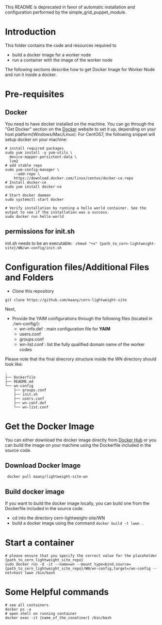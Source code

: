 This README is deprecated in favor of automatic installation and configuration performed by the simple_grid_puppet_module.


# Introduction

This folder contains the code and resources required to 
 - build a docker image for a worker node
 - run a container with the image of the worker node
 
The following sections describe how to get Docker Image for Worker Node and run it inside a docker.

# Pre-requisites

## Docker
You need to have docker installed on the machine.
You can go through the "Get Docker" section on the [Docker](https://www.docker.com) website to set it up, depending on your host platform(Windows/Mac/Linux).
For CentOS7, the following snippet will setup docker on your machine:
~~~
# install required packages
sudo yum install -y yum-utils \
  device-mapper-persistent-data \
  lvm2
# add stable repo
sudo yum-config-manager \
    --add-repo \
    https://download.docker.com/linux/centos/docker-ce.repo
# Install docker-ce
sudo yum install docker-ce

# Start docker daemon
sudo systemctl start docker

# Verify installation by running a hello world container. See the output to see if the installation was a success.
sudo docker run hello-world
~~~
## permissions for init.sh
init.sh needs to be an executable:
` chmod "+x" {path_to_cern-lightweight-site}/WN/wn-config/init.sh`

# Configuration files/Additional Files and Folders
- Clone this repository
~~~
git clone https://github.com/maany/cern-lightweight-site
~~~
Next, 
 - Provide the YAIM configurations through the following files (located in ./wn-config/):
   - wn-info.def : main configuration file for **YAIM** 
   - users.conf
   - groups.conf
   - wn-list.conf : list the fully qualified domain name of the worker codes

Please note that the final direcrory structure inside the WN directory should look like:
```
.
├── Dockerfile
├── README.md
└── wn-config
    ├── groups.conf
    ├── init.sh
    ├── users.conf
    ├── wn-conf.def
    └── wn-list.conf
```
# Get the Docker Image 
 
 You can either download the docker image directly from [Docker Hub](https://hub.docker.com/r/maany/lightweight-site-wn/) or you can build the image on your machine using the Dockerfile included in the source code.
 
 ## Download Docker Image
 
` docker pull maany/lightweight-site-wn` 
 
 ## Build docker image
 If you want to build the docker image locally, you can build one from the Dockerfile included in the source code.
  - cd into the directory cern-lightweight-site/WN
  - build a docker image using the command
  `docker build -t lwwn .`
  
# Start a container
 
```
# please ensure that you specify the correct value for the placeholder {path_to_cern_lightweight_site_repo}
sudo docker run -d -it --name=wn --mount type=bind,source={path_to_cern_lightweight_site_repo}/WN/wn-config,target=/wn-config --net=host lwwn /bin/bash

```

# Some Helpful commands
~~~
# see all containers
docker ps -a
# open shell on running container
docker exec -it {name_of_the_conatiner} /bin/bash
~~~
